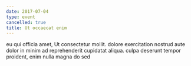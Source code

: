 ```yaml
---
date: 2017-07-04
type: event
cancelled: true
title: Ut occaecat enim
---
```

eu qui officia amet, Ut consectetur mollit. dolore exercitation nostrud aute dolor in minim ad reprehenderit cupidatat aliqua. culpa deserunt tempor proident, enim nulla magna do sed